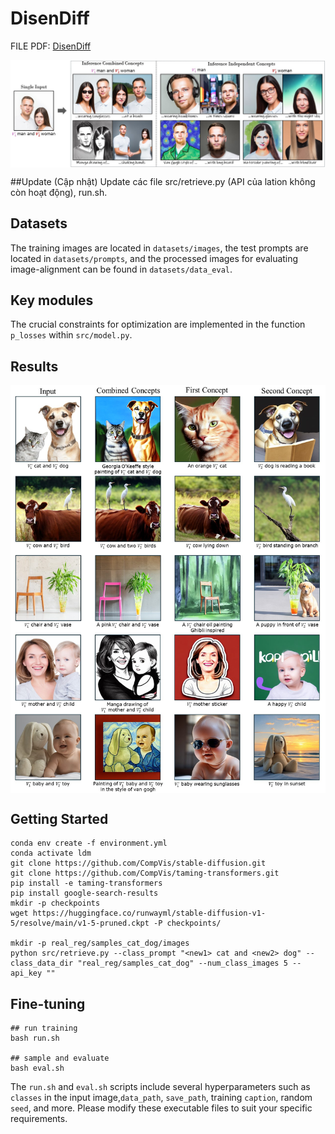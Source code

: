 # DisenDiff

FILE PDF: [DisenDiff](https://arxiv.org/abs/2403.18551) 

<div>
<p align="center">
<img src='assets/first_figure.jpg' align="center" width=900>
</p>
</div>

##Update (Cập nhật)
Update các file src/retrieve.py (API của lation không còn hoạt động), run.sh. 

## Datasets
The training images are located in `datasets/images`, the test prompts are located in `datasets/prompts`, and the processed images for evaluating image-alignment can be found in `datasets/data_eval`.

## Key modules
The crucial constraints for optimization are implemented in the function `p_losses` within `src/model.py`.

## Results
<div>
<p align="center">
<img src='assets/results_github.jpg' align="center" width=900>
</p>
</div>

## Getting Started
```
conda env create -f environment.yml
conda activate ldm
git clone https://github.com/CompVis/stable-diffusion.git
git clone https://github.com/CompVis/taming-transformers.git
pip install -e taming-transformers
pip install google-search-results
mkdir -p checkpoints  
wget https://huggingface.co/runwayml/stable-diffusion-v1-5/resolve/main/v1-5-pruned.ckpt -P checkpoints/

mkdir -p real_reg/samples_cat_dog/images
python src/retrieve.py --class_prompt "<new1> cat and <new2> dog" --class_data_dir "real_reg/samples_cat_dog" --num_class_images 5 --api_key ""
```

## Fine-tuning
```
## run training
bash run.sh

## sample and evaluate
bash eval.sh
```
The `run.sh` and `eval.sh` scripts include several hyperparameters such as `classes` in the input image,`data_path`, `save_path`, training `caption`, random `seed`, and more. Please modify these executable files to suit your specific requirements.

